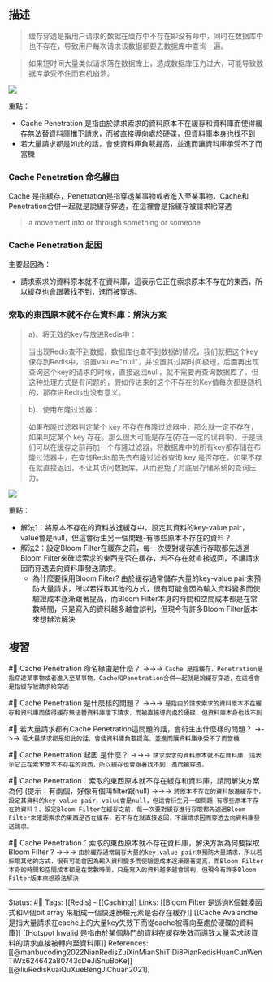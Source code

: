## 描述
> 缓存穿透是指用户请求的数据在缓存中不存在即没有命中，同时在数据库中也不存在，导致用户每次请求该数据都要去数据库中查询一遍。

> 如果短时间大量类似请求落在数据库上，造成数据库压力过大，可能导致数据库承受不住而宕机崩溃。

![](https://s6.51cto.com/images/blog/202205/05235853_6273f43dc9a6b82347.png?x-oss-process=image/watermark,size_14,text_QDUxQ1RP5Y2a5a6i,color_FFFFFF,t_100,g_se,x_10,y_10,shadow_20,type_ZmFuZ3poZW5naGVpdGk=)


重點：
- Cache Penetration 是指由於請求索求的資料原本不在緩存和資料庫而使得緩存無法替資料庫擋下請求，而被直接導向處於硬碟，但資料庫本身也找不到
- 若大量請求都是如此的話，會使資料庫負載提高，並進而讓資料庫承受不了而當機

### Cache Penetration 命名緣由
Cache 是指緩存，Penetration是指穿透某事物或者進入至某事物，Cache和Penetration合併一起就是說緩存穿透，在這裡會是指緩存被請求給穿透
> a movement into or through something or someone

### Cache Penetration 起因
主要起因為：
- 請求索求的資料原本就不在資料庫，這表示它正在索求原本不存在的東西，所以緩存也會跟著找不到，進而被穿透。

### 索取的東西原本就不存在資料庫：解決方案
> a)、将无效的key存放进Redis中：
> 
> 当出现Redis查不到数据，数据库也查不到数据的情况，我们就把这个key保存到Redis中，设置value="null"，并设置其过期时间极短，后面再出现查询这个key的请求的时候，直接返回null，就不需要再查询数据库了。但这种处理方式是有问题的，假如传进来的这个不存在的Key值每次都是随机的，那存进Redis也没有意义。

> b)、使用布隆过滤器：
>
> 如果布隆过滤器判定某个 key 不存在布隆过滤器中，那么就一定不存在，如果判定某个 key 存在，那么很大可能是存在(存在一定的误判率)。于是我们可以在缓存之前再加一个布隆过滤器，将数据库中的所有key都存储在布隆过滤器中，在查询Redis前先去布隆过滤器查询 key 是否存在，如果不存在就直接返回，不让其访问数据库，从而避免了对底层存储系统的查询压力。

![](https://s2.51cto.com/images/blog/202205/05235853_6273f43def1558136.png?x-oss-process=image/watermark,size_14,text_QDUxQ1RP5Y2a5a6i,color_FFFFFF,t_100,g_se,x_10,y_10,shadow_20,type_ZmFuZ3poZW5naGVpdGk=)

重點：
- 解法1：將原本不存在的資料放進緩存中，設定其資料的key-value pair，value會是null，但這會衍生另一個問題-有哪些原本不存在的資料？
- 解法2：設定Bloom Filter在緩存之前，每一次要對緩存進行存取都先透過Bloom Filter來確認索求的東西是否在緩存，若不存在就直接返回，不讓請求因而穿透去向資料庫發送請求。
	- 為什麼要採用Bloom Filter? 由於緩存通常儲存大量的key-value pair來預防大量請求，所以若採取其他的方式，很有可能會因為輸入資料變多而使驗證成本逐漸跟著提高，而Bloom Filter本身的時間和空間成本都是在常數時間，只是寫入的資料越多越會誤判，但現今有許多Bloom Filter版本來想辦法解決

## 複習
#🧠 Cache Penetration 命名緣由是什麼？ ->->-> `Cache 是指緩存，Penetration是指穿透某事物或者進入至某事物，Cache和Penetration合併一起就是說緩存穿透，在這裡會是指緩存被請求給穿透`
<!--SR:!2022-06-15,10,250-->

#🧠 Cache Penetration 是什麼樣的問題？ ->->-> `是指由於請求索求的資料原本不在緩存和資料庫而使得緩存無法替資料庫擋下請求，而被直接導向處於硬碟，但資料庫本身也找不到`
<!--SR:!2022-06-12,7,250-->

#🧠 若大量請求都有Cache Penetration這問題的話，會衍生出什麼樣的問題？ ->->-> `若大量請求都是如此的話，會使資料庫負載提高，並進而讓資料庫承受不了而當機`
<!--SR:!2022-06-13,8,250-->


#🧠 Cache Penetration 起因 是什麼？ ->->-> `請求索求的資料原本就不在資料庫，這表示它正在索求原本不存在的東西，所以緩存也會跟著找不到，進而被穿透。`
<!--SR:!2022-06-13,8,250-->

#🧠 Cache Penetration：索取的東西原本就不存在緩存和資料庫，請問解決方案為何 (提示：有兩個，好像有個叫filter跟null) ->->-> `將原本不存在的資料放進緩存中，設定其資料的key-value pair，value會是null，但這會衍生另一個問題-有哪些原本不存在的資料？、設定Bloom Filter在緩存之前，每一次要對緩存進行存取都先透過Bloom Filter來確認索求的東西是否在緩存，若不存在就直接返回，不讓請求因而穿透去向資料庫發送請求。`
<!--SR:!2022-06-14,8,250-->


#🧠 Cache Penetration：索取的東西原本就不存在資料庫，解決方案為何要採取Bloom Filter ? ->->-> `由於緩存通常儲存大量的key-value pair來預防大量請求，所以若採取其他的方式，很有可能會因為輸入資料變多而使驗證成本逐漸跟著提高，而Bloom Filter本身的時間和空間成本都是在常數時間，只是寫入的資料越多越會誤判，但現今有許多Bloom Filter版本來想辦法解決`
<!--SR:!2022-06-06,3,250-->

---
Status: #🌱 
Tags:
[[Redis] - [[Caching]] 
Links:
[[Bloom Filter 是透過K個雜湊函式和M個bit array 來組成一個快速篩檢元素是否存在緩存]]
[[Cache Avalanche 是指大量請求在cache上的大量key失效下而從cache被導向至處於硬碟的資料庫]]
[[Hotspot Invalid 是指由於某個熱門的資料在緩存失效而導致大量索求該資料的請求直接被轉向至資料庫]]
References:
[[@manbucoding2022NianRedisZuiXinMianShiTiDi8PianRedisHuanCunWenTiWx624642a80743cDeJiShuBoKe]]
[[@liuRedisKuaiQuXueBengJiChuan2021]]